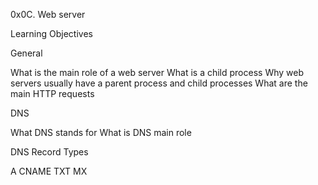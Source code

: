 0x0C. Web server

Learning Objectives

General

What is the main role of a web server
What is a child process
Why web servers usually have a parent process and child processes
What are the main HTTP requests

DNS

What DNS stands for
What is DNS main role

DNS Record Types

A
CNAME
TXT
MX

